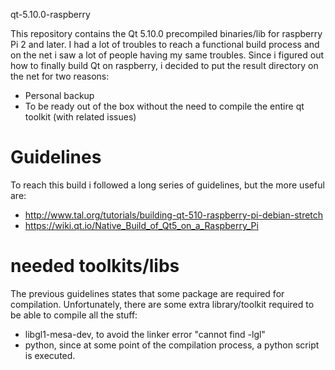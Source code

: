 qt-5.10.0-raspberry

This repository contains the Qt 5.10.0 precompiled binaries/lib for raspberry Pi 2 and later.
I had a lot of troubles to reach a functional build process and on the net i saw a lot of people having my same troubles.
Since i figured out how to finally build Qt on raspberry, i decided to put the result directory on the net for two reasons:
- Personal backup
- To be ready out of the box without the need to compile the entire qt toolkit (with related issues)

# Guidelines
To reach this build i followed a long series of guidelines, but the more useful are:
- http://www.tal.org/tutorials/building-qt-510-raspberry-pi-debian-stretch
- https://wiki.qt.io/Native_Build_of_Qt5_on_a_Raspberry_Pi

# needed toolkits/libs
The previous guidelines states that some package are required for compilation. Unfortunately, there are some extra library/toolkit required to be able to compile all the stuff:

- libgl1-mesa-dev, to avoid the linker error "cannot find -lgl"
- python, since at some point of the compilation process, a python script is executed.


